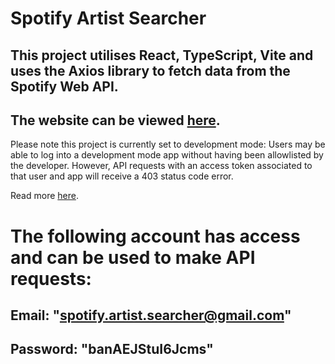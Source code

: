 # Spotify Artist Searcher
## This project utilises React, TypeScript, Vite and uses the Axios library to fetch data from the Spotify Web API.
## The website can be viewed [here](https://artist-searcher.netlify.app).

Please note this project is currently set to development mode:
Users may be able to log into a development mode app without having been allowlisted by the developer. However, API requests with an access token associated to that user and app will receive a 403 status code error.

Read more [here](https://developer.spotify.com/documentation/web-api/concepts/quota-modes).

# The following account has access and can be used to make API requests:
## Email: "spotify.artist.searcher@gmail.com"
## Password: "banAEJStuI6Jcms"
